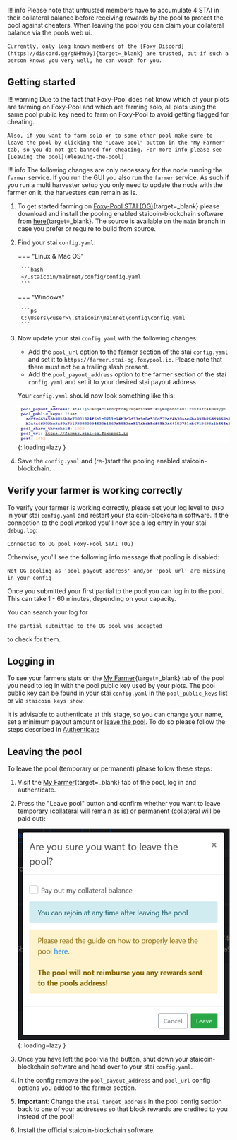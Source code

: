 !!! info
    Please note that untrusted members have to accumulate 4 STAI in their collateral balance before receiving rewards by the pool to protect the pool against cheaters. When leaving the pool you can claim your collateral balance via the pools web ui.

    Currently, only long known members of the [Foxy Discord](https://discord.gg/gNHhn9y){target=_blank} are trusted, but if such a person knows you very well, he can vouch for you.

## Getting started

!!! warning
    Due to the fact that Foxy-Pool does not know which of your plots are farming on Foxy-Pool and which are farming solo, all plots using the same pool public key need to farm on Foxy-Pool to avoid getting flagged for cheating.

    Also, if you want to farm solo or to some other pool make sure to leave the pool by clicking the "Leave pool" button in the "My Farmer" tab, so you do not get banned for cheating. For more info please see [Leaving the pool](#leaving-the-pool)

!!! info
    The following changes are only necessary for the node running the `farmer` service. If you run the GUI you also run the `farmer` service. As such if you run a multi harvester setup you only need to update the node with the farmer on it, the harvesters can remain as is.

1. To get started farming on [Foxy-Pool STAI (OG)](https://stai-og.foxypool.io){target=_blank} please download and install the pooling enabled staicoin-blockchain software from [here](https://github.com/foxypool/staicoin-blockchain/releases/latest){target=_blank}. The source is available on the `main` branch in case you prefer or require to build from source.
2. Find your stai `config.yaml`:
   
    === "Linux & Mac OS"

        ```bash
        ~/.staicoin/mainnet/config/config.yaml
        ```
   
    === "Windows"

        ```ps
        C:\Users\<user>\.staicoin\mainnet\config\config.yaml
        ```

3. Now update your stai `config.yaml` with the following changes:
    - Add the `pool_url` option to the farmer section of the stai `config.yaml` and set it to `https://farmer.stai-og.foxypool.io`. Please note that there must not be a trailing slash present.
    - Add the `pool_payout_address` option to the farmer section of the stai `config.yaml` and set it to your desired stai payout address

    Your `config.yaml` should now look something like this:

    ![config example](../../../../assets/img/getting-started/foxy-pool-stai-og-config-example.png){: loading=lazy }

4. Save the `config.yaml` and (re-)start the pooling enabled staicoin-blockchain.

## Verify your farmer is working correctly

To verify your farmer is working correctly, please set your log level to `INFO` in your stai `config.yaml` and restart your staicoin-blockchain software.
If the connection to the pool worked you'll now see a log entry in your stai `debug.log`:
```
Connected to OG pool Foxy-Pool STAI (OG)
```
Otherwise, you'll see the following info message that pooling is disabled:
```
Not OG pooling as 'pool_payout_address' and/or 'pool_url' are missing in your config
```

Once you submitted your first partial to the pool you can log in to the pool. This can take 1 - 60 minutes, depending on your capacity.

You can search your log for
```
The partial submitted to the OG pool was accepted
```
to check for them.

## Logging in

To see your farmers stats on the [My Farmer](https://stai-og.foxypool.io/my-farmer){target=_blank} tab of the pool you need to log in with the pool public key used by your plots. The pool public key can be found in your stai `config.yaml` in the `pool_public_keys` list or via `staicoin keys show`.

It is advisable to authenticate at this stage, so you can change your name, set a minimum payout amount or [leave the pool](#leaving-the-pool). To do so please follow the steps described in [Authenticate](authenticate.md)

## Leaving the pool

To leave the pool (temporary or permanent) please follow these steps:

1. Visit the [My Farmer](https://stai-og.foxypool.io/my-farmer){target=_blank} tab of the pool, log in and authenticate.
2. Press the "Leave pool" button and confirm whether you want to leave temporary (collateral will remain as is) or permanent (collateral will be paid out):

    ![leave pool](../../../../assets/img/getting-started/leave-chia-pool.png){: loading=lazy }

3. Once you have left the pool via the button, shut down your staicoin-blockchain software and head over to your stai `config.yaml`.
4. In the config remove the `pool_payout_address` and `pool_url` config options you added to the farmer section.
5. **Important**: Change the `stai_target_address` in the pool config section back to one of your addresses so that block rewards are credited to you instead of the pool!
6. Install the official staicoin-blockchain software.
